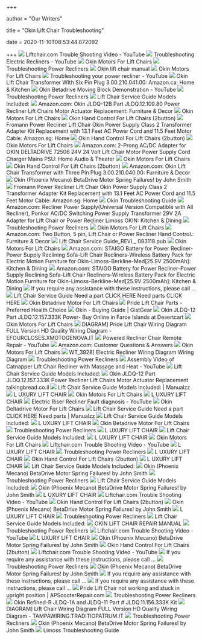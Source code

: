 +++
        
author = "Our Writers"
        
title = "Okin Lift Chair Troubleshooting"
        
date = 2020-11-10T08:53:44.872092
        
+++
[ ![](https://i.ytimg.com/vi/3SHc5N9v0cM/maxresdefault.jpg)](https://i.ytimg.com/vi/3SHc5N9v0cM/maxresdefault.jpg) Liftchair.com Trouble Shooting Video - YouTube
[ ![](https://i.ytimg.com/vi/qyC5or1YfcM/maxresdefault.jpg)](https://i.ytimg.com/vi/qyC5or1YfcM/maxresdefault.jpg) Troubleshooting Electric Recliners - YouTube
[ ![](http://okinmotors.com/images/heat_massage_power%20supply.jpg)](http://okinmotors.com/images/heat_massage_power%20supply.jpg) Okin Motors For Lift Chairs
[ ![](https://furnwork.files.wordpress.com/2014/06/transformer4.jpg?w=665)](https://furnwork.files.wordpress.com/2014/06/transformer4.jpg?w=665) Troubleshooting Power Recliners
[ ![](https://lh3.googleusercontent.com/M-sLGJCaxu6JvT0LHlEDzD4wBzCUseZ4dqbcNKLoS-SjQZ9A6-_J-SA8m6FFj1oEo_P16P6HiF88_B1QobFMLRQs05QMfI5xHOa-idNwY0YH8xELrUIneGWsRpfRSvXhww=s412)](https://lh3.googleusercontent.com/M-sLGJCaxu6JvT0LHlEDzD4wBzCUseZ4dqbcNKLoS-SjQZ9A6-_J-SA8m6FFj1oEo_P16P6HiF88_B1QobFMLRQs05QMfI5xHOa-idNwY0YH8xELrUIneGWsRpfRSvXhww=s412) Okin lift chair manual
[ ![](http://okinmotors.com/index.1.jpg)](http://okinmotors.com/index.1.jpg) Okin Motors For Lift Chairs
[ ![](https://i.ytimg.com/vi/DY-P-nO_wqY/maxresdefault.jpg)](https://i.ytimg.com/vi/DY-P-nO_wqY/maxresdefault.jpg) Troubleshooting your power recliner - YouTube
[ ![](https://images-na.ssl-images-amazon.com/images/I/61OvKiTS2HL._AC_SX425_.jpg)](https://images-na.ssl-images-amazon.com/images/I/61OvKiTS2HL._AC_SX425_.jpg) Okin Lift Chair Transformer WIth Six Pin Plug 3.00.210.041.00: Amazon.ca:  Home & Kitchen
[ ![](https://i.ytimg.com/vi/b9D16gPhWPA/maxresdefault.jpg)](https://i.ytimg.com/vi/b9D16gPhWPA/maxresdefault.jpg) Okin Betadrive Moving Block Demonstration - YouTube
[ ![](https://furnwork.files.wordpress.com/2012/04/furnremote.jpg?w=350&h=200&crop=1)](https://furnwork.files.wordpress.com/2012/04/furnremote.jpg?w=350&h=200&crop=1) Troubleshooting Power Recliners
[ ![](x-raw-image:///47d242611a297339e340d6d5e8f212b686cf882c1b9c802ed4644cefd849edd9)](x-raw-image:///47d242611a297339e340d6d5e8f212b686cf882c1b9c802ed4644cefd849edd9) Lift Chair Service Guide Models Included:
[ ![](https://m.media-amazon.com/images/I/51noeUnzmcL._AC_SS350_.jpg)](https://m.media-amazon.com/images/I/51noeUnzmcL._AC_SS350_.jpg) Amazon.com: Okin JLDQ-12B Part JLDQ.12.109.80 Power Recliner Lift Chairs  Motor Actuator Replacement: Furniture & Decor
[ ![](http://okinmotors.com/index.2.jpg)](http://okinmotors.com/index.2.jpg) Okin Motors For Lift Chairs
[ ![](https://www.liftchair.com/catalog/p112-hand_control_1717_detail.jpg)](https://www.liftchair.com/catalog/p112-hand_control_1717_detail.jpg) Okin Hand Control For Lift Chairs (2button)
[ ![](https://m.media-amazon.com/images/I/51INZkp8M6L.jpg)](https://m.media-amazon.com/images/I/51INZkp8M6L.jpg) Fromann Power Recliner Lift Chair Okin Power Supply Class 2 Transformer  Adapter Kit Replacement with 13.1 Feet AC Power Cord and 11.5 Feet Motor  Cable: Amazon.sg: Home
[ ![](https://www.liftchair.com/catalog/hc-6022-pr2_1489_detail.jpg)](https://www.liftchair.com/catalog/hc-6022-pr2_1489_detail.jpg) Okin Hand Control For Lift Chairs (2button)
[ ![](http://okinmotors.com/index.4.jpg)](http://okinmotors.com/index.4.jpg) Okin Motors For Lift Chairs
[ ![](https://images-na.ssl-images-amazon.com/images/I/614HaaiAOtL._AC_SL1500_.jpg)](https://images-na.ssl-images-amazon.com/images/I/614HaaiAOtL._AC_SL1500_.jpg) Amazon.com: 2-Prong AC/DC Adapter for OKIN DELTADRIVE 72506 24V 24 Volt Lift  Chair Motor Power Supply Cord Charger Mains PSU: Home Audio & Theater
[ ![](http://okinmotors.com/images/new_power_supply.jpg)](http://okinmotors.com/images/new_power_supply.jpg) Okin Motors For Lift Chairs
[ ![](https://www.liftchair.com/catalog/2-btn-hc_506_detail.jpg)](https://www.liftchair.com/catalog/2-btn-hc_506_detail.jpg) Okin Hand Control For Lift Chairs (2button)
[ ![](https://images-na.ssl-images-amazon.com/images/I/71V%2Bc5aGtVL._AC_SX355_.jpg)](https://images-na.ssl-images-amazon.com/images/I/71V%2Bc5aGtVL._AC_SX355_.jpg) Amazon.com: Okin Lift Chair Transformer with Three Pin Plug  3.00.210.040.00: Furniture & Decor
[ ![](https://i.ytimg.com/vi/TpRPMnD7JnI/maxresdefault.jpg)](https://i.ytimg.com/vi/TpRPMnD7JnI/maxresdefault.jpg) Okin (Phoenix Mecano) BetaDrive Motor Spring Failures! by John Smith
[ ![](https://images-na.ssl-images-amazon.com/images/I/41AHJ8BEJrL._AC_SY400_.jpg)](https://images-na.ssl-images-amazon.com/images/I/41AHJ8BEJrL._AC_SY400_.jpg) Fromann Power Recliner Lift Chair Okin Power Supply Class 2 Transformer  Adapter Kit Replacement with 13.1 Feet AC Power Cord and 11.5 Feet Motor  Cable: Amazon.sg: Home
[ ![](x-raw-image:///19142a4ce3a057535532db48d4fc8fb3a3a69c292ceee16987628da5684d3fc8)](x-raw-image:///19142a4ce3a057535532db48d4fc8fb3a3a69c292ceee16987628da5684d3fc8) Okin Troubleshooting Guide
[ ![](https://m.media-amazon.com/images/I/51SkMeyQR0L._AC_SS350_.jpg)](https://m.media-amazon.com/images/I/51SkMeyQR0L._AC_SS350_.jpg) Amazon.com: Recliner Power Supply(Universal Version Compatible with All  Recliner), Ponkor AC/DC Switching Power Supply Transformer 29V 2A Adapter  for Lift Chair or Power Recliner Limoss OKIN: Kitchen & Dining
[ ![](https://furnwork.files.wordpress.com/2014/06/maddux.jpg?w=343&h=154)](https://furnwork.files.wordpress.com/2014/06/maddux.jpg?w=343&h=154) Troubleshooting Power Recliners
[ ![](http://okinmotors.com/index.3.jpg)](http://okinmotors.com/index.3.jpg) Okin Motors For Lift Chairs
[ ![](https://m.media-amazon.com/images/I/61XzOGmlHCL._AC_SS350_.jpg)](https://m.media-amazon.com/images/I/61XzOGmlHCL._AC_SS350_.jpg) Amazon.com: Two Button, 5 pin, Lift Chair or Power Recliner Hand Control.:  Furniture & Decor
[ ![](x-raw-image:///20f8276763f01450510660d6d1520a985c15e1337fc6fe898cd9fb3be67fe0be)](x-raw-image:///20f8276763f01450510660d6d1520a985c15e1337fc6fe898cd9fb3be67fe0be) Lift Chair Service Guide_REVL_ 083118.pub
[ ![](http://okinmotors.com/images/cable.jpg)](http://okinmotors.com/images/cable.jpg) Okin Motors For Lift Chairs
[ ![](https://images-na.ssl-images-amazon.com/images/I/71cOHheAAaL._AC_SL1500_.jpg)](https://images-na.ssl-images-amazon.com/images/I/71cOHheAAaL._AC_SL1500_.jpg) Amazon.com: STAIGO Battery for Power Recliner-Power Supply Reclining Sofa-Lift  Chair Recliners-Wireless Battery Pack for Electric Motion Furniture for Okin-Limoss-Berkline-Med[25.9V  2500mAh]: Kitchen & Dining
[ ![](https://images-na.ssl-images-amazon.com/images/I/712LflbZL-L._AC_SX522_.jpg)](https://images-na.ssl-images-amazon.com/images/I/712LflbZL-L._AC_SX522_.jpg) Amazon.com: STAIGO Battery for Power Recliner-Power Supply Reclining Sofa-Lift  Chair Recliners-Wireless Battery Pack for Electric Motion Furniture for Okin-Limoss-Berkline-Med[25.9V  2500mAh]: Kitchen & Dining
[ ![](https://www.yumpu.com/en/image/facebook/39301871.jpg)](https://www.yumpu.com/en/image/facebook/39301871.jpg) If you require any assistance with these instructions, please call ...
[ ![](x-raw-image:///63d55e3f2209d39410c19568feca0c2186ab72fe3101d806a51e8ebdfc28e8ec)](x-raw-image:///63d55e3f2209d39410c19568feca0c2186ab72fe3101d806a51e8ebdfc28e8ec) Lift Chair Service Guide Need a part CLICK HERE Need parts CLICK HERE
[ ![](https://www.liftchair.com/catalog/p107_okin_betadrive_4_589_detail.jpg)](https://www.liftchair.com/catalog/p107_okin_betadrive_4_589_detail.jpg) Okin Betadrive Motor For Lift Chairs
[ ![](https://www.phc-online.com/v/vspfiles/assets/images/findliftchairs.gif)](https://www.phc-online.com/v/vspfiles/assets/images/findliftchairs.gif) Pride Lift Chair Parts - Preferred Health Choice
[ ![](https://m.media-amazon.com/images/I/41hjumiszGL.jpg)](https://m.media-amazon.com/images/I/41hjumiszGL.jpg) Okin - Buying Guide | GistGear
[ ![](https://m.media-amazon.com/images/I/31AW3tG3WuL.jpg)](https://m.media-amazon.com/images/I/31AW3tG3WuL.jpg) Okin JLDQ-12 Part JLDQ.12.157.333K Power- Buy Online in Faroe Islands at  Desertcart
[ ![](http://okinmotors.com/images/betadrive.jpg)](http://okinmotors.com/images/betadrive.jpg) Okin Motors For Lift Chairs
[ ![](https://wholefoodsonabudget.com/wp-content/uploads/2018/08/okin-lift-chair-wiring-diagram-golden-technologies-lift-chair-wiring-diagram-beautiful-funky-rh-bjzhjy-net-golden-power-lift-recliner-chair-golden-power-lift-recliner-chair-20i.jpg)](https://wholefoodsonabudget.com/wp-content/uploads/2018/08/okin-lift-chair-wiring-diagram-golden-technologies-lift-chair-wiring-diagram-beautiful-funky-rh-bjzhjy-net-golden-power-lift-recliner-chair-golden-power-lift-recliner-chair-20i.jpg) DIAGRAM] Pride Lift Chair Wiring Diagram FULL Version HD Quality Wiring  Diagram - EFOURCLOSES.XMOTOGENOVA.IT
[ ![](https://i.ytimg.com/vi/46_g8rnjjm4/maxresdefault.jpg)](https://i.ytimg.com/vi/46_g8rnjjm4/maxresdefault.jpg) Powered Recliner Chair Remote Repair - YouTube
[ ![](https://m.media-amazon.com/images/I/51sYt8RZtGL._SL500_SS120_.jpg)](https://m.media-amazon.com/images/I/51sYt8RZtGL._SL500_SS120_.jpg) Amazon.com: Customer Questions & Answers
[ ![](http://okinmotors.com/images/okin_power_supply.jpg)](http://okinmotors.com/images/okin_power_supply.jpg) Okin Motors For Lift Chairs
[ ![](https://static-cdn.imageservice.cloud/5815099/okin-recliner-wiring-diagram-wiring-diagram.jpg)](https://static-cdn.imageservice.cloud/5815099/okin-recliner-wiring-diagram-wiring-diagram.jpg) WT_3928] Electric Recliner Wiring Diagram Wiring Diagram
[ ![](https://furnwork.files.wordpress.com/2015/08/cropped-furnwork-logo-5-1.jpg)](https://furnwork.files.wordpress.com/2015/08/cropped-furnwork-logo-5-1.jpg) Troubleshooting Power Recliners
[ ![](https://i.ytimg.com/vi/ULq1L-JA7qY/hqdefault.jpg)](https://i.ytimg.com/vi/ULq1L-JA7qY/hqdefault.jpg) Assembly Video of Catnapper Lift Chair Recliner with Massage and Heat -  YouTube
[ ![](x-raw-image:///7cf445f1345ff7d6c65dd34bc142e968ef1e02b9917d3ceba4f0684f038bd2bb)](x-raw-image:///7cf445f1345ff7d6c65dd34bc142e968ef1e02b9917d3ceba4f0684f038bd2bb) Lift Chair Service Guide Models Included:
[ ![](https://images-na.ssl-images-amazon.com/images/I/71zNBbUKa8L._AC_SX679_.jpg)](https://images-na.ssl-images-amazon.com/images/I/71zNBbUKa8L._AC_SX679_.jpg) Okin JLDQ-12 Part JLDQ.12.157.333K Power Recliner Lift Chairs Motor  Actuator Replacement talkingbread.co.il
[ ![](https://s1.manualzz.com/store/data/006322403_1-79991f7378392cf044c21aa356e319cb.png)](https://s1.manualzz.com/store/data/006322403_1-79991f7378392cf044c21aa356e319cb.png) Lift Chair Service Guide Models Included: | Manualzz
[ ![](x-raw-image:///9efa825e02d70aaa1be6b8cfb40e5f543560700eba07e82641dc3b9946c69e61)](x-raw-image:///9efa825e02d70aaa1be6b8cfb40e5f543560700eba07e82641dc3b9946c69e61) L UXURY LIFT CHAIR
[ ![](http://okinmotors.com/images/okin_label.jpg)](http://okinmotors.com/images/okin_label.jpg) Okin Motors For Lift Chairs
[ ![](x-raw-image:///b65283dff1bee0c2b67f135ef5b7d5f2fd4116b57876507211e1acfa4f95862d)](x-raw-image:///b65283dff1bee0c2b67f135ef5b7d5f2fd4116b57876507211e1acfa4f95862d) L UXURY LIFT CHAIR
[ ![](https://i.ytimg.com/vi/499_x4vLHoM/hqdefault.jpg)](https://i.ytimg.com/vi/499_x4vLHoM/hqdefault.jpg) Electric Riser Recliner Fault diagnosis - YouTube
[ ![](https://www.liftchair.com/catalog/power_supply_cable_transformer_2139_detail.jpg)](https://www.liftchair.com/catalog/power_supply_cable_transformer_2139_detail.jpg) Okin Deltadrive Motor For Lift Chairs
[ ![](https://s3.manualzz.com/store/data/022642200_1-fbb1f8be7843fbed0acde3c477a0df52.png)](https://s3.manualzz.com/store/data/022642200_1-fbb1f8be7843fbed0acde3c477a0df52.png) Lift Chair Service Guide Need a part CLICK HERE Need parts | Manualzz
[ ![](x-raw-image:///c5387ccb985108c245ebf0c003e77429996c0499cdfd7d735086e9999ab4b80a)](x-raw-image:///c5387ccb985108c245ebf0c003e77429996c0499cdfd7d735086e9999ab4b80a) Lift Chair Service Guide Models Included:
[ ![](x-raw-image:///4de3062e7fd7327888a58d187f46f204328a4a5e038a58517316134a4526d837)](x-raw-image:///4de3062e7fd7327888a58d187f46f204328a4a5e038a58517316134a4526d837) L UXURY LIFT CHAIR
[ ![](https://www.liftchair.com/catalog/p139_combo_2203_detail.jpg)](https://www.liftchair.com/catalog/p139_combo_2203_detail.jpg) Okin Betadrive Motor For Lift Chairs
[ ![](https://furnwork.files.wordpress.com/2014/06/surge-protector.jpg)](https://furnwork.files.wordpress.com/2014/06/surge-protector.jpg) Troubleshooting Power Recliners
[ ![](x-raw-image:///e349c8c1c40f39b3b9db90264a3b336c06208439b7c44bc7ce7e43ba42ade330)](x-raw-image:///e349c8c1c40f39b3b9db90264a3b336c06208439b7c44bc7ce7e43ba42ade330) L UXURY LIFT CHAIR
[ ![](x-raw-image:///ef18b758cd29d82d08efdb7197611b30fd7b69f4f3da8a0f85520879ad3e1202)](x-raw-image:///ef18b758cd29d82d08efdb7197611b30fd7b69f4f3da8a0f85520879ad3e1202) Lift Chair Service Guide Models Included:
[ ![](x-raw-image:///dbf35feb782532c6e6dba283ed314d51b30d39990f0e6d381ac6ec3f166414a9)](x-raw-image:///dbf35feb782532c6e6dba283ed314d51b30d39990f0e6d381ac6ec3f166414a9) L UXURY LIFT CHAIR
[ ![](http://okinmotors.com/images/hand_control_heat_and_massage.jpg)](http://okinmotors.com/images/hand_control_heat_and_massage.jpg) Okin Motors For Lift Chairs
[ ![](https://i.ytimg.com/vi/kP5vO9i3AFA/hqdefault.jpg?sqp=-oaymwEiCKgBEF5IWvKriqkDFQgBFQAAAAAYASUAAMhCPQCAokN4AQ==&rs=AOn4CLBOFaIf9WCB770RsVHPp35lCZZepA)](https://i.ytimg.com/vi/kP5vO9i3AFA/hqdefault.jpg?sqp=-oaymwEiCKgBEF5IWvKriqkDFQgBFQAAAAAYASUAAMhCPQCAokN4AQ==&rs=AOn4CLBOFaIf9WCB770RsVHPp35lCZZepA) Liftchair.com Trouble Shooting Video - YouTube
[ ![](x-raw-image:///86342d7fd017033637eb9b41b8e75cb7cd135603e27e8a5d1e1d4fc5ddb81a7f)](x-raw-image:///86342d7fd017033637eb9b41b8e75cb7cd135603e27e8a5d1e1d4fc5ddb81a7f) L UXURY LIFT CHAIR
[ ![](https://2.gravatar.com/avatar/884288cd0dfcfa53d116ef513d423312?s=162&d=identicon&r=G)](https://2.gravatar.com/avatar/884288cd0dfcfa53d116ef513d423312?s=162&d=identicon&r=G) Troubleshooting Power Recliners
[ ![](x-raw-image:///f538e3ac499035c9dc5a0423e6f6fd681e078b087c84128927b9c7ad311986d1)](x-raw-image:///f538e3ac499035c9dc5a0423e6f6fd681e078b087c84128927b9c7ad311986d1) L UXURY LIFT CHAIR
[ ![](https://www.liftchair.com/catalog/p188-quick-disconnect-cord-okin1_410_thumb.jpg)](https://www.liftchair.com/catalog/p188-quick-disconnect-cord-okin1_410_thumb.jpg) Okin Hand Control For Lift Chairs (2button)
[ ![](x-raw-image:///f46cb84e447d73397aa3fb6315d0561bb6be3c6b990db080ae67f749855e380f)](x-raw-image:///f46cb84e447d73397aa3fb6315d0561bb6be3c6b990db080ae67f749855e380f) L UXURY LIFT CHAIR
[ ![](x-raw-image:///3fbc3cf69fa8fe5daf218cc2d60f34a9283913b38a7f7c939b0d193c6816cb54)](x-raw-image:///3fbc3cf69fa8fe5daf218cc2d60f34a9283913b38a7f7c939b0d193c6816cb54) Lift Chair Service Guide Models Included:
[ ![](https://i.ytimg.com/vi/Wa8_2oYdYm8/maxresdefault.jpg)](https://i.ytimg.com/vi/Wa8_2oYdYm8/maxresdefault.jpg) Okin (Phoenix Mecano) BetaDrive Motor Spring Failures! by John Smith
[ ![](https://0.gravatar.com/avatar/c4d89494cfd902aebb8596aea20ffd72?s=162&d=identicon&r=G)](https://0.gravatar.com/avatar/c4d89494cfd902aebb8596aea20ffd72?s=162&d=identicon&r=G) Troubleshooting Power Recliners
[ ![](x-raw-image:///09e079bfed72396d6c7617f758f3cd9a39699ba4d07612917c7f41ed9adc7e18)](x-raw-image:///09e079bfed72396d6c7617f758f3cd9a39699ba4d07612917c7f41ed9adc7e18) Lift Chair Service Guide Models Included:
[ ![](https://i.ytimg.com/vi/kEwckc0CRig/maxresdefault.jpg)](https://i.ytimg.com/vi/kEwckc0CRig/maxresdefault.jpg) Okin (Phoenix Mecano) BetaDrive Motor Spring Failures! by John Smith
[ ![](x-raw-image:///0056b2b69ad70ffa8d196a124d58877df2e1018e961971dcb1dc006583034123)](x-raw-image:///0056b2b69ad70ffa8d196a124d58877df2e1018e961971dcb1dc006583034123) L UXURY LIFT CHAIR
[ ![](https://i.ytimg.com/vi/WN-C2ycMXOI/hqdefault.jpg?sqp=-oaymwEiCKgBEF5IWvKriqkDFQgBFQAAAAAYASUAAMhCPQCAokN4AQ==&rs=AOn4CLDLSPROdGp4nXvSyx_S47LYU4RrUg)](https://i.ytimg.com/vi/WN-C2ycMXOI/hqdefault.jpg?sqp=-oaymwEiCKgBEF5IWvKriqkDFQgBFQAAAAAYASUAAMhCPQCAokN4AQ==&rs=AOn4CLDLSPROdGp4nXvSyx_S47LYU4RrUg) Liftchair.com Trouble Shooting Video - YouTube
[ ![](https://www.liftchair.com/catalog/p125-okin-ac-power-supply-cord_11_thumb.jpg)](https://www.liftchair.com/catalog/p125-okin-ac-power-supply-cord_11_thumb.jpg) Okin Hand Control For Lift Chairs (2button)
[ ![](https://i.ytimg.com/vi/RO8k95aOhsU/maxresdefault.jpg)](https://i.ytimg.com/vi/RO8k95aOhsU/maxresdefault.jpg) Okin (Phoenix Mecano) BetaDrive Motor Spring Failures! by John Smith
[ ![](x-raw-image:///11f19ca4fbee51dc185995e88bed737f615d89fd25baee80db2a62dd23f97cbd)](x-raw-image:///11f19ca4fbee51dc185995e88bed737f615d89fd25baee80db2a62dd23f97cbd) L UXURY LIFT CHAIR
[ ![](https://0.gravatar.com/avatar/f1dccabd6b75f87416eeabd642eb4bb0?s=162&d=identicon&r=G)](https://0.gravatar.com/avatar/f1dccabd6b75f87416eeabd642eb4bb0?s=162&d=identicon&r=G) Troubleshooting Power Recliners
[ ![](x-raw-image:///9513b69c9c0f2a5a0a4f508249f1b24913d0e665f246194e5a77107b14f6ae98)](x-raw-image:///9513b69c9c0f2a5a0a4f508249f1b24913d0e665f246194e5a77107b14f6ae98) Lift Chair Service Guide Models Included:
[ ![](https://i.ytimg.com/vi/YS27xhKwkDg/hqdefault.jpg)](https://i.ytimg.com/vi/YS27xhKwkDg/hqdefault.jpg) OKIN LIFT CHAIR REPAIR MANUAL
[ ![](https://0.gravatar.com/avatar/f3ae17c3255691367ffc35d081c8c0f9?s=162&d=identicon&r=G)](https://0.gravatar.com/avatar/f3ae17c3255691367ffc35d081c8c0f9?s=162&d=identicon&r=G) Troubleshooting Power Recliners
[ ![](https://i.ytimg.com/vi/EwJ8a_yqqy0/hqdefault.jpg?sqp=-oaymwEiCKgBEF5IWvKriqkDFQgBFQAAAAAYASUAAMhCPQCAokN4AQ==&rs=AOn4CLBvW-BXclN36H5dp2kr9D07YjKHYA)](https://i.ytimg.com/vi/EwJ8a_yqqy0/hqdefault.jpg?sqp=-oaymwEiCKgBEF5IWvKriqkDFQgBFQAAAAAYASUAAMhCPQCAokN4AQ==&rs=AOn4CLBvW-BXclN36H5dp2kr9D07YjKHYA) Liftchair.com Trouble Shooting Video - YouTube
[ ![](x-raw-image:///b9a83f6c0da5ea0687285a447ffdbea1110cdf52024c8716ffbf4c4f7baaadae)](x-raw-image:///b9a83f6c0da5ea0687285a447ffdbea1110cdf52024c8716ffbf4c4f7baaadae) L UXURY LIFT CHAIR
[ ![](https://i.ytimg.com/vi/NnPW4Roa5Ls/maxresdefault.jpg)](https://i.ytimg.com/vi/NnPW4Roa5Ls/maxresdefault.jpg) Okin (Phoenix Mecano) BetaDrive Motor Spring Failures! by John Smith
[ ![](https://www.liftchair.com/catalog/hand_c10_2203_detail.jpg)](https://www.liftchair.com/catalog/hand_c10_2203_detail.jpg) Okin Hand Control For Lift Chairs (2button)
[ ![](https://i.ytimg.com/vi/55O6huJaCE0/hqdefault.jpg?sqp=-oaymwEiCKgBEF5IWvKriqkDFQgBFQAAAAAYASUAAMhCPQCAokN4AQ==&rs=AOn4CLDezDXvjyO0C-uSgm6WKVygCKkrJg)](https://i.ytimg.com/vi/55O6huJaCE0/hqdefault.jpg?sqp=-oaymwEiCKgBEF5IWvKriqkDFQgBFQAAAAAYASUAAMhCPQCAokN4AQ==&rs=AOn4CLDezDXvjyO0C-uSgm6WKVygCKkrJg) Liftchair.com Trouble Shooting Video - YouTube
[ ![](https://img.yumpu.com/38473835/1/190x245/please-read-these-instructions-and-make-sure-you-jonsered.jpg?quality=85)](https://img.yumpu.com/38473835/1/190x245/please-read-these-instructions-and-make-sure-you-jonsered.jpg?quality=85) If you require any assistance with these instructions, please call ...
[ ![](https://0.gravatar.com/avatar/39c78200d5329115b500c626284e3130?s=162&d=identicon&r=G)](https://0.gravatar.com/avatar/39c78200d5329115b500c626284e3130?s=162&d=identicon&r=G) Troubleshooting Power Recliners
[ ![](https://i.ytimg.com/vi/TpRPMnD7JnI/hqdefault.jpg)](https://i.ytimg.com/vi/TpRPMnD7JnI/hqdefault.jpg) Okin (Phoenix Mecano) BetaDrive Motor Spring Failures! by John Smith
[ ![](https://img.yumpu.com/38496032/1/190x245/please-follow-the-instructions-below-to-ensure-that-you-cs-285.jpg?quality=85)](https://img.yumpu.com/38496032/1/190x245/please-follow-the-instructions-below-to-ensure-that-you-cs-285.jpg?quality=85) If you require any assistance with these instructions, please call ...
[ ![](https://img.yumpu.com/38496035/1/190x245/please-follow-the-instructions-below-to-ensure-that-you-cs-285.jpg?quality=85)](https://img.yumpu.com/38496035/1/190x245/please-follow-the-instructions-below-to-ensure-that-you-cs-285.jpg?quality=85) If you require any assistance with these instructions, please call ...
[ ![](https://static.wixstatic.com/media/f07f3a_fcdd95da6783491084a1f79668d1650d~mv2.jpg/v1/fill/w_560,h_186,al_c,q_80,usm_1.20_1.00_0.01/AP%20Scooter%20Repair_Services_Final.webp)](https://static.wixstatic.com/media/f07f3a_fcdd95da6783491084a1f79668d1650d~mv2.jpg/v1/fill/w_560,h_186,al_c,q_80,usm_1.20_1.00_0.01/AP%20Scooter%20Repair_Services_Final.webp) Pride Lift Chair not working and stuck in upright position |  APScooterRepair.com
[ ![](https://0.gravatar.com/avatar/67f4d07aeb758978fc2a60c6906fdbfb?s=162&d=identicon&r=G)](https://0.gravatar.com/avatar/67f4d07aeb758978fc2a60c6906fdbfb?s=162&d=identicon&r=G) Troubleshooting Power Recliners
[ ![](http://hombresmc.net/wp-content/uploads/2019/02/51-oyqA9-6L._SL1000_.jpg)](http://hombresmc.net/wp-content/uploads/2019/02/51-oyqA9-6L._SL1000_.jpg) Okin Refined-R JLDQ-1A and JLDQ-11 Part # JLDQ.11.156.333K Kit
[ ![](https://wholefoodsonabudget.com/wp-content/uploads/2018/08/okin-lift-chair-wiring-diagram-lift-chair-wiring-diagram-bjzhjy-net-rh-bjzhjy-net-8m.jpg)](https://wholefoodsonabudget.com/wp-content/uploads/2018/08/okin-lift-chair-wiring-diagram-lift-chair-wiring-diagram-bjzhjy-net-rh-bjzhjy-net-8m.jpg) DIAGRAM] Lift Chair Wiring Diagram FULL Version HD Quality Wiring Diagram -  TAMPAWIRING.TRADITIOPATRUM.IT
[ ![](https://1.gravatar.com/avatar/4e3d7eb8b77db6fadc148862c40547e8?s=162&d=identicon&r=G)](https://1.gravatar.com/avatar/4e3d7eb8b77db6fadc148862c40547e8?s=162&d=identicon&r=G) Troubleshooting Power Recliners
[ ![](https://i.ytimg.com/vi/cQSQuqVBfuA/maxresdefault.jpg)](https://i.ytimg.com/vi/cQSQuqVBfuA/maxresdefault.jpg) Okin (Phoenix Mecano) BetaDrive Motor Spring Failures! by John Smith
[ ![](x-raw-image:///270e14ad23fc42f332731ce39e856a97cd66bcdc906ad9620ddcb3e55d1b3aae)](x-raw-image:///270e14ad23fc42f332731ce39e856a97cd66bcdc906ad9620ddcb3e55d1b3aae) Limoss Troubleshooting Guide
